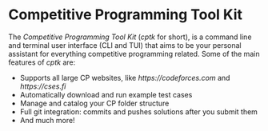 # Competitive Programming Tool Kit

The _Competitive Programming Tool Kit_ (_cptk_ for short), is a command line and terminal user interface (CLI and TUI) that aims to be your personal assistant for everything competitive programming related. Some of the main features of _cptk_ are:

- Supports all large CP websites, like _https://codeforces.com_ and _https://cses.fi_
- Automatically download and run example test cases
- Manage and catalog your CP folder structure
- Full git integration: commits and pushes solutions after you submit them
- And much more!

